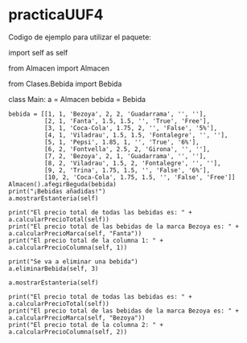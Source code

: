 # practicaUUF4

Codigo de ejemplo para utilizar el paquete:

import self as self

from Almacen import Almacen

from Clases.Bebida import Bebida


class Main:
    a = Almacen
    bebida = Bebida

    bebida = [[1, 1, 'Bezoya', 2, 2, 'Guadarrama', '', ''],
              [2, 1, 'Fanta', 1.5, 1.5, '', 'True', 'Free'],
              [3, 1, 'Coca-Cola', 1.75, 2, '', 'False', '5%'],
              [4, 1, 'Viladrau', 1.5, 1.5, 'Fontalegre', '', ''],
              [5, 1, 'Pepsi', 1.85, 1, '', 'True', '6%'],
              [6, 2, 'Fontvella', 2.5, 2, 'Girona', '', ''],
              [7, 2, 'Bezoya', 2, 1, 'Guadarrama', '', ''],
              [8, 2, 'Viladrau', 1.5, 2, 'Fontalegre', '', ''],
              [9, 2, 'Trina', 1.75, 1.5, '', 'False', '6%'],
              [10, 2, 'Coca-Cola', 1.75, 1.5, '', 'False', 'Free']]
    Almacen().afegirBeguda(bebida)
    print("¡Bebidas añadidas!")
    a.mostrarEstanteria(self)

    print("El precio total de todas las bebidas es: " + a.calcularPrecioTotal(self))
    print("El precio total de las bebidas de la marca Bezoya es: " + a.calcularPrecioMarca(self, "Fanta"))
    print("El precio total de la columna 1: " + a.calcularPrecioColumna(self, 1))

    print("Se va a eliminar una bebida")
    a.eliminarBebida(self, 3)

    a.mostrarEstanteria(self)

    print("El precio total de todas las bebidas es: " + a.calcularPrecioTotal(self))
    print("El precio total de las bebidas de la marca Bezoya es: " + a.calcularPrecioMarca(self, "Bezoya"))
    print("El precio total de la columna 2: " + a.calcularPrecioColumna(self, 2))
